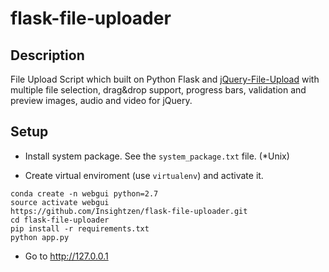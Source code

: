 flask-file-uploader
===================

## Description
File Upload Script which built on Python Flask and [jQuery-File-Upload](https://github.com/blueimp/jQuery-File-Upload/) with multiple file selection, drag&amp;drop support, progress bars, validation and preview images, audio and video for jQuery.


## Setup
- Install system package. See the `system_package.txt` file. (*Unix)

- Create virtual enviroment (use `virtualenv`) and activate it.
```
conda create -n webgui python=2.7
source activate webgui
https://github.com/Insightzen/flask-file-uploader.git
cd flask-file-uploader
pip install -r requirements.txt
python app.py
```
- Go to http://127.0.0.1

